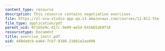 ```yaml
---
content_type: resource
description: This resource contains negotiation exercises.
file: https://ol-ocw-studio-app-qa.s3.amazonaws.com/courses/11-011-the-art-and-science-of-negotiation-spring-2006/4d8dadcbea6e7cb7938821681e2aa908_exercise_instr.pdf
file_type: application/pdf
parent_uid: 071b5e9c-d17c-9e09-ee5d-641665ab9f10
resourcetype: Document
title: exercise_instr.pdf
uid: 4d8dadcb-ea6e-7cb7-9388-21681e2aa908
---
```

